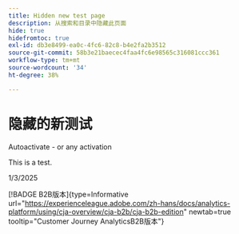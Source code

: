 ```yaml
---
title: Hidden new test page
description: 从搜索和目录中隐藏此页面
hide: true
hidefromtoc: true
exl-id: db3e8499-ea0c-4fc6-82c8-b4e2fa2b3512
source-git-commit: 58b3e21baecec4faa4fc6e98565c316081ccc361
workflow-type: tm+mt
source-wordcount: '34'
ht-degree: 38%

---
```


# 隐藏的新测试

Autoactivate - or any activation

This is a test.

1/3/2025

[!BADGE B2B版本]{type=Informative url="https://experienceleague.adobe.com/zh-hans/docs/analytics-platform/using/cja-overview/cja-b2b/cja-b2b-edition" newtab=true tooltip="Customer Journey AnalyticsB2B版本"}
